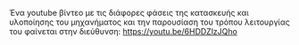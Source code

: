 Ένα youtube βίντεο με τις διάφορες φάσεις της κατασκευής και υλοποίησης του μηχανήματος και την παρουσίαση του τρόπου λειτουργίας του φαίνεται στην διεύθυνση: https://youtu.be/6HDDZlzJQho

